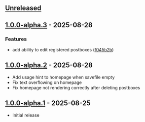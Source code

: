 ## [Unreleased]


## [1.0.0-alpha.3] - 2025-08-28

### Features

* add ability to edit registered postboxes ([f045b2b](https://github.com/Crozzers/PostboxGO/commit/f045b2b28929d7aece950261b594f0d4904f20f6))


## [1.0.0-alpha.2] - 2025-08-28

- Add usage hint to homepage when savefile empty
- Fix text overflowing on homepage
- Fix homepage not rendering correctly after deleting postboxes

## [1.0.0-alpha.1] - 2025-08-25

- Initial release


[unreleased]: https://github.com/Crozzers/PostboxGO/compare/1.0.0-alpha.3...HEAD
[1.0.0-alpha.3]: https://github.com/Crozzers/PostboxGO/compare/1.0.0-alpha.2...1.0.0-alpha.3
[1.0.0-alpha.2]: https://github.com/Crozzers/PostboxGO/compare/1.0.0-alpha.1...1.0.0-alpha.2
[1.0.0-alpha.1]: https://github.com/Crozzers/PostboxGO/compare/a83a8e123781cee4ffc2a46b705fdd3bf5f7a291...1.0.0-alpha.1
